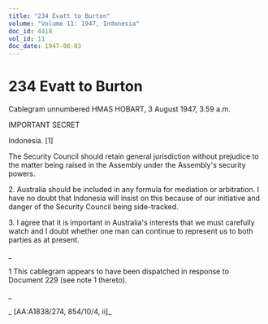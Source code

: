 ```yaml
---
title: "234 Evatt to Burton"
volume: "Volume 11: 1947, Indonesia"
doc_id: 4418
vol_id: 11
doc_date: 1947-08-03
---
```


# 234 Evatt to Burton

Cablegram unnumbered HMAS HOBART, 3 August 1947, 3.59 a.m.

IMPORTANT SECRET

Indonesia. [1]

The Security Council should retain general jurisdiction without prejudice to the matter being raised in the Assembly under the Assembly's security powers.

2\. Australia should be included in any formula for mediation or arbitration. I have no doubt that Indonesia will insist on this because of our initiative and danger of the Security Council being side-tracked.

3\. I agree that it is important in Australia's interests that we must carefully watch and I doubt whether one man can continue to represent us to both parties as at present.

_

1 This cablegram appears to have been dispatched in response to Document 229 (see note 1 thereto).

_

_ [AA:A1838/274, 854/10/4, ii]_
